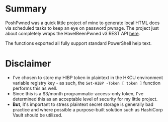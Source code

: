 
# Summary

PoshPwned was a quick little project of mine to generate local HTML docs via scheduled tasks to keep an eye on password pwnage. The project just about completely wraps the HaveIBeenPwned v3 REST API [here](https://haveibeenpwned.com/API/v3).

The functions exported all fully support standard PowerShell help text.

# Disclaimer

- I've chosen to store my HIBP token in plaintext in the HKCU environment variable registry key - as such, the `Set-HIBP -Token [ token ]` function performs this as well.
- Since this is a $3/month programmatic-access-only token, I've determined this as an acceptable level of security for my little project.
- **But**, it's important to stress plaintext secret storage is generally bad practice and where possible a purpose-built solution such as HashiCorp Vault should be utilized.
